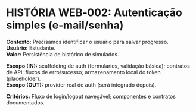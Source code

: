 # HISTÓRIA WEB‑002: Autenticação simples (e‑mail/senha)

**Contexto:** Precisamos identificar o usuário para salvar progresso.  
**Usuário:** Estudante.  
**Valor:** Persistência de histórico de simulados.

**Escopo (IN):** scaffolding de auth (formularios, validação básica); contratos de API; fluxos de erro/sucesso; armazenamento local do token (placeholder).  
**Escopo (OUT):** provider real de auth (será integrado depois).

**Critérios:** Fluxo de login/logout navegável; componentes e contratos documentados.
